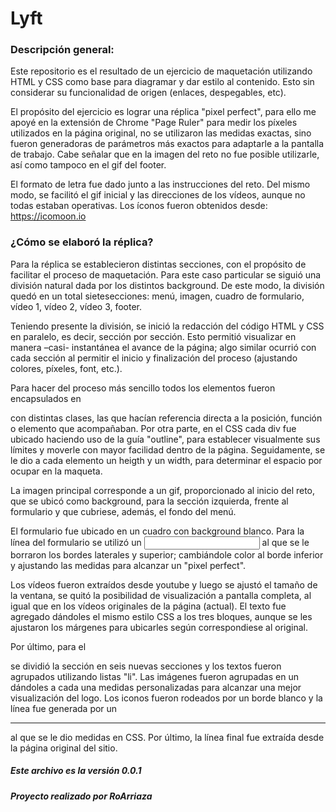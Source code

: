# Lyft 
 
### Descripción general: 
Este repositorio es el resultado de un ejercicio de maquetación utilizando HTML y CSS como base para diagramar y dar estilo al contenido. Esto sin considerar su funcionalidad de origen (enlaces, despegables, etc). 

El propósito del ejercicio es lograr una réplica "pixel perfect", para ello me apoyé en la extensión de Chrome "Page Ruler" para medir los píxeles utilizados en la página original, no se utilizaron las medidas exactas, sino fueron generadoras de parámetros más exactos para adaptarle a la pantalla de trabajo. Cabe señalar que en la imagen del reto no fue posible utilizarle, así como tampoco en el gif del footer. 

El formato de letra fue dado junto a las instrucciones del reto. Del mismo modo, se facilitó el gif inicial y las direcciones de los vídeos, aunque no todas estaban operativas. Los íconos fueron obtenidos desde: https://icomoon.io 
  
### ¿Cómo se elaboró la réplica? 

Para la réplica se establecieron distintas secciones, con el propósito de facilitar el proceso de maquetación. Para este caso particular se siguió una división natural dada por los distintos background. De este modo, la división quedó en un total sietesecciones: menú, imagen, cuadro de formulario, vídeo 1, vídeo 2, vídeo 3, footer. 

Teniendo presente la división, se inició la redacción del código HTML y CSS en paralelo, es decir, sección por sección. Esto permitió visualizar en manera –casi- instantánea el avance de la página; algo similar ocurrió con cada sección al permitir el inicio y finalización del proceso (ajustando colores, píxeles, font, etc.). 

Para hacer del proceso más sencillo todos los elementos fueron encapsulados en <div> con distintas clases, las que hacían referencia directa a la posición, función o elemento que acompañaban.  Por otra parte, en el CSS cada div fue ubicado haciendo uso de la guía "outline",  para establecer visualmente sus límites y moverle con mayor facilidad dentro de la página. Seguidamente, se le dio a cada elemento un heigth y un width, para determinar el espacio por ocupar en la maqueta. 

La imagen principal corresponde a un gif, proporcionado al inicio del reto, que se ubicó como background, para la sección izquierda, frente al formulario y que cubriese, además, el fondo del menú. 

El formulario fue ubicado en un cuadro con background blanco. Para la línea del formulario se utilizó un <input> al que se le borraron los bordes laterales y superior; cambiándole color al borde inferior y ajustando las medidas para alcanzar un "pixel perfect". 

Los vídeos fueron extraídos desde youtube y luego se ajustó el tamaño de la ventana, se quitó la posibilidad de visualización a pantalla completa, al igual que en los vídeos originales de la página (actual). El texto fue agregado dándoles el mismo estilo CSS a los tres bloques, aunque se les ajustaron los márgenes para ubicarles según correspondiese al original. 

Por último, para el <footer> se dividió la sección en seis nuevas secciones y los textos fueron agrupados utilizando listas "li". Las imágenes fueron agrupadas en un <div> dándoles a cada una medidas personalizadas para alcanzar una mejor visualización del logo. Los iconos fueron rodeados por un borde blanco y la línea fue generada por un <hr> al que se le dio medidas en CSS. Por último, la línea final fue extraída desde la página original del sitio. 
 
 
 
##### Este archivo es la versión 0.0.1 
##### Proyecto realizado por RoArriaza 
 
